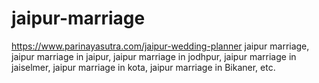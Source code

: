 # jaipur-marriage
https://www.parinayasutra.com/jaipur-wedding-planner jaipur marriage, jaipur marriage in jaipur, jaipur marriage in jodhpur, jaipur marriage in jaiselmer, jaipur marriage in kota, jaipur marriage in Bikaner, etc.
